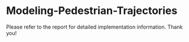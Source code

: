 # Modeling-Pedestrian-Trajectories

Please refer to the report for detailed implementation information. Thank you!
